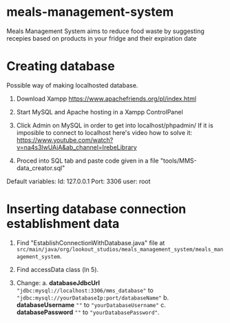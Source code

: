 # meals-management-system
Meals Management System aims to reduce food waste by suggesting recepies based on products in your fridge and their expiration date

# Creating database
Possible way of making localhosted database.

1. Download Xampp
    https://www.apachefriends.org/pl/index.html

2. Start MySQL and Apache hosting in a Xampp ControlPanel

3. Click Admin on MySQL in order to get into localhost/phpadmin/
    If it is imposible to connect to localhost here's video how to solve it:
    https://www.youtube.com/watch?v=na4s3lwUAjA&ab_channel=IrebeLibrary

4. Proced into SQL tab and paste code given in a file "tools/MMS-data_creator.sql"

Default variables:
Id: 127.0.0.1
Port: 3306
user: root

# Inserting database connection establishment data
1. Find "EstablishConnectionWithDatabase.java" file at `src/main/java/org/lookout_studios/meals_management_system/meals_management_system`.

2. Find accessData class (ln 5).

3. Change:
a. **databaseJdbcUrl** `"jdbc:mysql://localhost:3306/mms_database"` to `"jdbc:mysql://yourDatabaseIp:port/databaseName"`
b. **databaseUsername** `""` to `"yourDatabaseUsername"`
c. **databasePassword** `""` to `"yourDatabasePassword"`.
